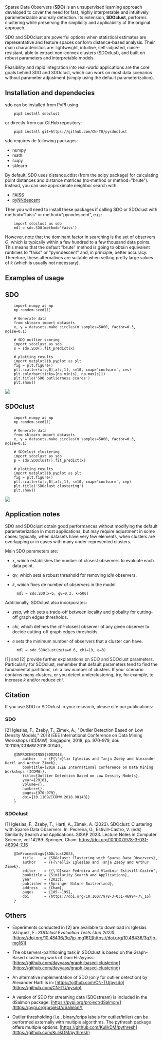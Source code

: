 
Sparse Data Observers (**SDO**) is an unsupervised learning
approach developed to cover the need for fast, highly interpretable and
intuitively parameterizable anomaly detection. Its extension, **SDOclust**, 
performs clustering while preserving the simplicity and applicability of the original approach. 

SDO and SDOclust are powerful options when statistical estimates
are representative and feature spaces conform distance-based analysis.
Their main characteristics are: lightweight, intuitive, self-adjusted, noise-
resistant, able to extract non-convex clusters (SDOclust), and built on robust 
parameters and interpretable models. 

Feasibility and rapid integration into real-world applications are the core goals 
behind SDO and SDOclust, which can work on most data scenarios without parameter 
adjustment (simply using the default parameterization).

## Installation and dependecies

sdo can be installed from PyPI using

        pip3 install sdoclust

or directly from our GitHub repository:

        pip3 install git+https://github.com/CN-TU/pysdoclust

sdo requires de following packages:

- numpy
- math
- scipy
- sklearn

By default, SDO uses distance.cdist (from the scipy package) for calculating point distances and distance matrices (no-method or method="brute"). Instead, you can use approximate neighbor search with:

- [FAISS](https://pypi.org/project/faiss-cpu/)
- [pyNNdescent](https://pypi.org/project/pynndescent/)
  
Then you will need to install these packages if calling SDO or SDOclust with method="faiss" or method="pynndescent", e.g.:

        import sdoclust as sdo
        mdl = sdo.SDO(method='faiss')

However, note that the dominant factor in searching is the set of observers *O*, which is typically within a few hundred to a few thousand data points. This means that the default "brute" method is going to obtain equivalent runtimes to "faiss" or "pynndescent" and, in principle, better accuracy. Therefore, these alternatives are suitable when setting pretty large values of *k* (which is usually not necessary).

## Examples of usage

## SDO

        import numpy as np
        np.random.seed(1)

        # Generate data
        from sklearn import datasets
        x, y = datasets.make_circles(n_samples=5000, factor=0.3, noise=0.1)

        # SDO outlier scoring
        import sdoclust as sdo
        s = sdo.SDO().fit_predict(x)

        # plotting results
        import matplotlib.pyplot as plt
        fig = plt.figure()
        plt.scatter(x[:,0],x[:,1], s=10, cmap='coolwarm', c=s)
        plt.colorbar(ticks=[np.min(s), np.max(s)])
        plt.title('SDO outlierness scores')
        plt.show()

![](tests/sdo.png)

## SDOclust

        import numpy as np
        np.random.seed(1)

        # Generate data
        from sklearn import datasets
        x, y = datasets.make_circles(n_samples=5000, factor=0.3, noise=0.1)

        # SDOclust clustering
        import sdoclust as sdo
        p = sdo.SDOclust().fit_predict(x)

        # plotting results
        import matplotlib.pyplot as plt
        fig = plt.figure()
        plt.scatter(x[:,0],x[:,1], s=10, cmap='coolwarm', c=p)
        plt.title('SDOclust clustering')
        plt.show()

![](tests/sdoclust.png)

## Application notes

SDO and SDOclust obtain good performances without modifying the default parameterization in most applications, but may require adjustment in some cases: typically, when datasets have very few elements, when clusters are overlapping or in cases with many under-represented clusters. 

Main SDO parameters are:

- *x*, which establishes the number of closest observers to evaluate each data point.
- *qv*, which sets a robust threshold for removing *idle* observers.
- *k*, which fixes de number of observers in the model

        mdl = sdo.SDO(x=5, qv=0.3, k=500)

Additionally, SDOclust also incorporates:


- *zeta*, which sets a trade-off between locality and globality for cutting-off graph edges thresholds.
- *chi*, which defines the *chi*-closest observer of any given observer to decide cutting-off graph edges thresholds.
- *e* sets the minimum number of observers that a cluster can have.

        mdl = sdo.SDOclust(zeta=0.6, chi=10, e=3)

[1] and [2] provide further explanations on SDO and SDOclust parameters.
Particularly for SDOclust, remember that default parameters tend to find the fundamental partitions, i.e. a low number of clusters. If your scenario contains many clusters, or you detect underclustering, try, for example, to increase *k* and/or reduce *chi*. 

## Citation

If you use SDO or SDOclust in your research, please cite our publications:

### SDO

[2] Iglesias, F., Zseby, T., Zimek, A., "Outlier Detection Based on Low Density Models," 2018 IEEE International Conference on Data Mining Workshops (ICDMW), Singapore, 2018, pp. 970-979, doi: 10.1109/ICDMW.2018.00140.,

        @INPROCEEDINGS{SDO2018,
            author    = {F{\'e}lix Iglesias and Tanja Zseby and Alexander Hartl and Arthur Zimek},
            booktitle={2018 IEEE International Conference on Data Mining Workshops (ICDMW)}, 
            title={Outlier Detection Based on Low Density Models}, 
            year={2018},
            volume={},
            number={},
            pages={970-979},
            doi={10.1109/ICDMW.2018.00140}}	
        }

### SDOclust

[1] Iglesias, F., Zseby, T., Hartl, A., Zimek, A. (2023). SDOclust: Clustering with Sparse Data Observers. In: Pedreira, O., Estivill-Castro, V. (eds) Similarity Search and Applications. SISAP 2023. Lecture Notes in Computer Science, vol 14289. Springer, Cham. https://doi.org/10.1007/978-3-031-46994-7_16

        @InProceedings{SDOclust2023,
            title     = {SDOclust: Clustering with Sparse Data Observers},
            author    = {F{\'e}lix Iglesias and Tanja Zseby and Arthur Zimek},
            editor    = {{\'O}scar Pedreira and Vladimir Estivill-Castro",
            booktitle = {Similarity Search and Applications},
            year      = {2023},
            publisher = {Springer Nature Switzerland},
            address   = {Cham},
            pages     = {185--199},
            doi       = {https://doi.org/10.1007/978-3-031-46994-7\_16}
        }


## Others

- Experiments conducted in [2] are available to download in: 
Iglesias Vázquez, F.: *SDOclust Evaluation Tests (Jun 2023)*. [https://doi.org/10.48436/3q7jp-mg161](https://doi.org/10.48436/3q7jp-mg161)

- The observers-partitioning task in SDOclust is based on the Graph-Based clustering work of Dani El-Ayyass: [https://github.com/dayyass/graph-based-clustering](https://github.com/dayyass/graph-based-clustering)

- An alternative implementation of SDO (only for outlier detection) by Alexander Hartl is in: [https://github.com/CN-TU/pysdo](https://github.com/CN-TU/pysdo)

- A version of SDO for streaming data (SDOstream) is included in the dSalmon package: [https://pypi.org/project/dSalmon/](https://pypi.org/project/dSalmon/)

- Outlier thresholding (i.e., binary/crips labels for outlier/inlier) can be performed externally with multiple algorithms. The pythresh package offers multiple options: [https://github.com/KulikDM/pythresh](https://github.com/KulikDM/pythresh)
